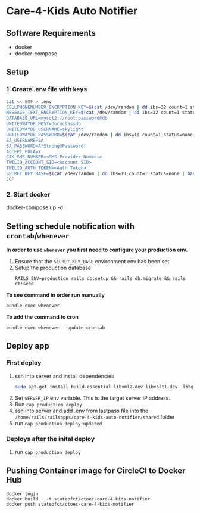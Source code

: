 # Care-4-Kids Auto Notifier

## Software Requirements 
* docker
* docker-compose

## Setup

### 1. Create .env file with keys
```bash 
cat << EOF > .env
CELLPHONENUMBER_ENCRYPTION_KEY=$(cat /dev/random | dd ibs=32 count=1 status=none | base64)
MESSAGE_TEXT_ENCRYPTION_KEY=$(cat /dev/random | dd ibs=32 count=1 status=none | base64)
DATABASE_URL=mysql2://root:password@db
UNITEDWAYDB_HOST=docuclassdb
UNITEDWAYDB_USERNAME=skylight
UNITEDWAYDB_PASSWORD=$(cat /dev/random | dd ibs=10 count=1 status=none | base64)
SA_USERNAME=SA
SA_PASSWORD=A*Strong@Password!
ACCEPT_EULA=Y
C4K_SMS_NUMBER=<SMS Provider Number>
TWILIO_ACCOUNT_SID=<Account SID>
TWILIO_AUTH_TOKEN=<Auth Token>
SECRET_KEY_BASE=$(cat /dev/random | dd ibs=10 count=1 status=none | base64)
EOF
```

### 2. Start docker
docker-compose up -d


## Setting schedule notification with `crontab`/`whenever`

**In order to use `whenever` you first need to configure your production env.**
1. Ensure that the `SECRET_KEY_BASE` environment env has been set
2. Setup the production database
    ```
    RAILS_ENV=production rails db:setup && rails db:migrate && rails db:seed
    ```

**To see command in order run manually**
```
bundle exec whenever
```

**To add the command to cron**
```
bundle exec whenever --update-crontab
``` 

## Deploy app
### First deploy
1. ssh into server and install dependencies
    ``` bash
    sudo apt-get install build-essential libxml2-dev libxslt1-dev  libqtwebkit4  libqt4-dev xvfb libmysqlclient-dev
    ```
1. Set `SERVER_IP` env variable. This is the target server IP address.
1. Run `cap production deploy` 
1. ssh into server and add .env from lastpass file into the `/home/rails/railsapps/care-4-kids-auto-notifier/shared` folder
1. run `cap production deploy:updated`

### Deploys after the inital deploy
1. run `cap production deploy`


## Pushing Container image for CircleCI to Docker Hub
```
docker login
docker build . -t stateofct/ctoec-care-4-kids-notifier
docker push stateofct/ctoec-care-4-kids-notifier
```